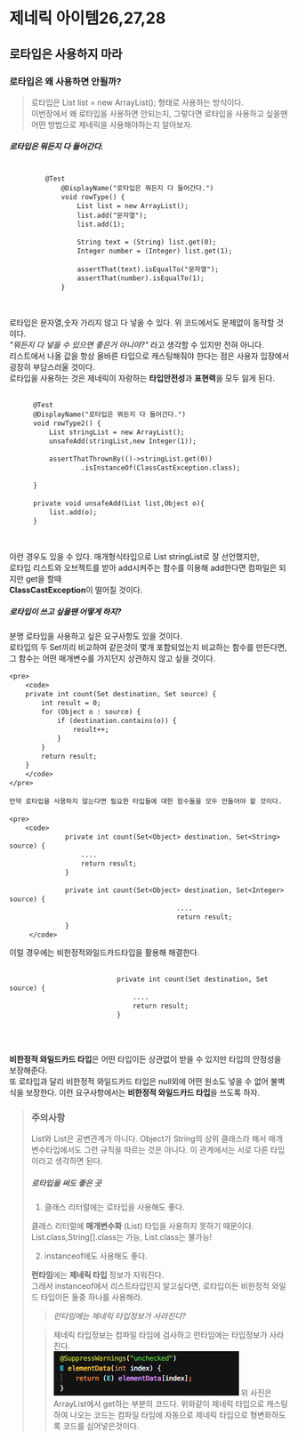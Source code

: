 제네릭 아이템26,27,28
=================

   로타입은 사용하지 마라
   ----------------
   
   ### 로타입은 왜 사용하면 안될까?
   
   > 로타입은 List list = new ArrayList(); 형태로 사용하는 방식이다.  
   > 이번장에서 왜 로타입을 사용하면 안되는지, 그렇다면 로타입을 사용하고 싶을땐 어떤 방법으로 제네릭을 사용해야하는지 알아보자.
   
   
   
   
   ##### 로타입은 뭐든지 다 들어간다.
   
  <pre>
      <code>
         @Test
             @DisplayName("로타입은 뭐든지 다 들어간다.")
             void rowType() {
                 List list = new ArrayList();
                 list.add("문자열");
                 list.add(1);

                 String text = (String) list.get(0);
                 Integer number = (Integer) list.get(1);

                 assertThat(text).isEqualTo("문자열");
                 assertThat(number).isEqualTo(1);
             }
      </code>
  </pre>

  로타입은 문자열,숫자 가리지 않고 다 넣을 수 있다. 위 코드에서도 문제없이 동작할 것이다.  
  *"뭐든지 다 넣을 수 있으면 좋은거 아니야?"* 라고 생각할 수 있지만 전혀 아니다.            
  리스트에서 나올 값을 항상 올바른 타입으로 캐스팅해줘야 한다는 점은 사용자 입장에서 굉장히 부담스러울 것이다.  
  로타입을 사용하는 것은 제네릭이 자랑하는 **타입안전성**과 **표현력**을 모두 잃게 된다.     

  <pre>
     <code>
      @Test
      @DisplayName("로타입은 뭐든지 다 들어간다.")
      void rowType2() {
          List<String> stringList = new ArrayList();
          unsafeAdd(stringList,new Integer(1));

          assertThatThrownBy(()->stringList.get(0))
                  .isInstanceOf(ClassCastException.class);

      }

      private void unsafeAdd(List list,Object o){
          list.add(o);
      }
        </code>
   </pre>

            
   이런 경우도 있을 수 있다. 매개형식타입으로 List<String> stringList로 잘 선언했지만,  
   로타입 리스트와 오브젝트를 받아 add시켜주는 함수를 이용해 add한다면 컴파일은 되지만 get을 할때  
   **ClassCastException**이 떨어질 것이다.      
   
   
   
   
   ##### 로타입이 쓰고 싶을땐 어떻게 하지?
   
 분명 로타입을 사용하고 싶은 요구사항도 있을 것이다.  
 로타입의 두 Set끼리 비교하여 같은것이 몇개 포함되었는지 비교하는 함수를 만든다면, 그 함수는 어떤 매개변수를 가지던지 상관하지 않고 싶을 것이다.
          
    <pre>
        <code>
        private int count(Set destination, Set source) {
            int result = 0;
            for (Object o : source) {
                if (destination.contains(o)) {
                    result++;
                }
            }
            return result;
        }
        </code>
    </pre>

    만약 로타입을 사용하지 않는다면 필요한 타입들에 대한 함수들을 모두 만들어야 할 것이다.            

    <pre>
        <code>
                  private int count(Set<Object> destination, Set<String> source) {
                      ....
                      return result;
                  }

                  private int count(Set<Object> destination, Set<Integer> source) {
                                              ....
                                              return result;
                  }
         </code>
   </pre>

   이럴 경우에는 비한정적와일드카드타입을 활용해 해결한다.


   <pre>
          <code>
                           private int count(Set<?> destination, Set<?> source) {
                               ....
                               return result;
                           }

          </code>
   </pre>

   **비한정적 와일드카드 타입**은 어떤 타입이든 상관없이 받을 수 있지만 타입의 안정성을 보장해준다.  
   또 로타입과 달리 비한정적 와일드카드 타입은 null외에 어떤 원소도 넣을 수 없어 불벽식을 보장한다.
   이런 요구사항에서는 **비한정적 와일드카드 타입**을 쓰도록 하자.

> ### 주의사항  
> List<Object>와 List<String>은 공변관계가 아니다. 
> Object가 String의 상위 클래스라 해서 매개변수타입에서도 그런 규칙을 따르는 것은 아니다.
> 이 관계에서는 서로 다른 타입이라고 생각하면 된다.
              
   
  
##### 로타입을 써도 좋은 곳


1. 클래스 리터럴에는 로타입을 사용해도 좋다.  

클래스 리터럴에 **매개변수화** (List<String>) 타입을 사용하지 못하기 때문이다.  
List.class,String[].class는 가능, List<String>.class는 불가능!

2. instanceof에도 사용해도 좋다.  

**런타임**에는 **제네릭 타입** 정보가 지워진다.  
그래서 instanceof에서 리스트타입인지 알고싶다면, 로타입이든 비한정적 와일드 타입이든 둘중 하나를 사용해라.




> *런타임에는 제네릭 타입정보가 사라진다?*

> 제네릭 타입정보는 컴파일 타임에 검사하고 런타임에는 타입정보가 사라진다.  
> ![list-get](./image/list-get.png)
> 위 사진은 ArrayList에서 get하는 부분의 코드다. 
> 위와같이 제네릭 타입으로 캐스팅하여 나오는 코드는 컴파일 타임에 자동으로 제네릭 타입으로 형변화하도록 코드를 심어넣은것이다.   


     



